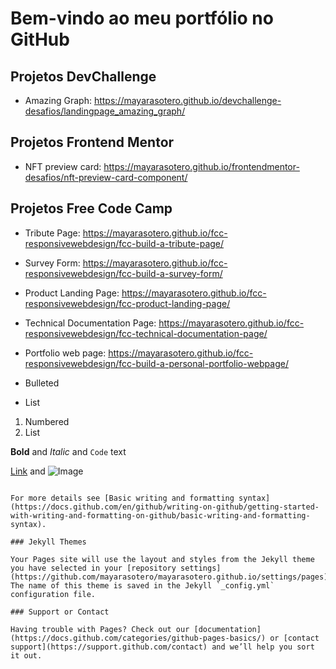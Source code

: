# Bem-vindo ao meu portfólio no GitHub

## Projetos DevChallenge

- Amazing Graph: https://mayarasotero.github.io/devchallenge-desafios/landingpage_amazing_graph/

## Projetos Frontend Mentor

- NFT preview card: https://mayarasotero.github.io/frontendmentor-desafios/nft-preview-card-component/

## Projetos Free Code Camp

- Tribute Page: https://mayarasotero.github.io/fcc-responsivewebdesign/fcc-build-a-tribute-page/
- Survey Form: https://mayarasotero.github.io/fcc-responsivewebdesign/fcc-build-a-survey-form/
- Product Landing Page: https://mayarasotero.github.io/fcc-responsivewebdesign/fcc-product-landing-page/
- Technical Documentation Page: https://mayarasotero.github.io/fcc-responsivewebdesign/fcc-technical-documentation-page/
- Portfolio web page: https://mayarasotero.github.io/fcc-responsivewebdesign/fcc-build-a-personal-portfolio-webpage/



- Bulleted
- List

1. Numbered
2. List

**Bold** and _Italic_ and `Code` text

[Link](url) and ![Image](src)
```

For more details see [Basic writing and formatting syntax](https://docs.github.com/en/github/writing-on-github/getting-started-with-writing-and-formatting-on-github/basic-writing-and-formatting-syntax).

### Jekyll Themes

Your Pages site will use the layout and styles from the Jekyll theme you have selected in your [repository settings](https://github.com/mayarasotero/mayarasotero.github.io/settings/pages). The name of this theme is saved in the Jekyll `_config.yml` configuration file.

### Support or Contact

Having trouble with Pages? Check out our [documentation](https://docs.github.com/categories/github-pages-basics/) or [contact support](https://support.github.com/contact) and we’ll help you sort it out.
